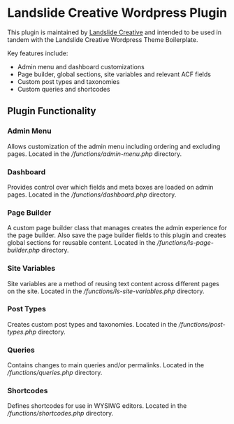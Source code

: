 # Landslide Creative Wordpress Plugin

This plugin is maintained by [Landslide Creative](https://landslidecreative.com) and intended to be used in tandem with the Landslide Creative Wordpress Theme Boilerplate.

Key features include:

- Admin menu and dashboard customizations
- Page builder, global sections, site variables and relevant ACF fields
- Custom post types and taxonomies
- Custom queries and shortcodes

## Plugin Functionality

### Admin Menu

Allows customization of the admin menu including ordering and excluding pages. Located in the _/functions/admin-menu.php_ directory.

### Dashboard

Provides control over which fields and meta boxes are loaded on admin pages. Located in the _/functions/dashboard.php_ directory.

### Page Builder

A custom page builder class that manages creates the admin experience for the page builder. Also save the page builder fields to this plugin and creates global sections for reusable content. Located in the _/functions/ls-page-builder.php_ directory.

### Site Variables

Site variables are a method of reusing text content across different pages on the site. Located in the _/functions/ls-site-variables.php_ directory.

### Post Types

Creates custom post types and taxonomies. Located in the _/functions/post-types.php_ directory.

### Queries

Contains changes to main queries and/or permalinks. Located in the _/functions/queries.php_ directory.

### Shortcodes

Defines shortcodes for use in WYSIWG editors. Located in the _/functions/shortcodes.php_ directory.
